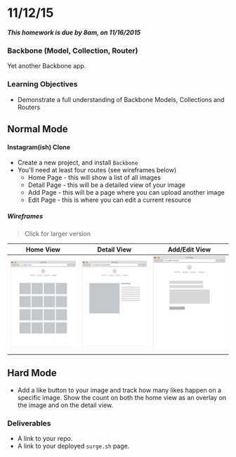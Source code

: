 # 11/12/15

___This homework is due by 8am, on 11/16/2015___

### Backbone (Model, Collection, Router)

Yet another Backbone app.


### Learning Objectives

- Demonstrate a full understanding of Backbone Models, Collections and Routers

## Normal Mode

#### Instagram(ish) Clone

* Create a new project, and install `Backbone`
* You'll need at least four routes (see wireframes below)
  - Home Page - this will show a list of all images
  - Detail Page - this will be a detailed view of your image
  - Add Page - this will be a page where you can upload another image
  - Edit Page - this is where you can edit a current resource

##### Wireframes

> Click for larger version

| Home View                    | Detail View                  | Add/Edit View             |
| ---------------------------- | ---------------------------- | --------------------------|
| ![](./assets/home.png)       | ![](./assets/detail.png)     | ![](./assets/add.png)     |

## Hard Mode

* Add a like button to your image and track how many likes happen on a specific image. Show the count on both the home view as an overlay on the image and on the detail view.

### Deliverables

* A link to your repo.
* A link to your deployed `surge.sh` page.